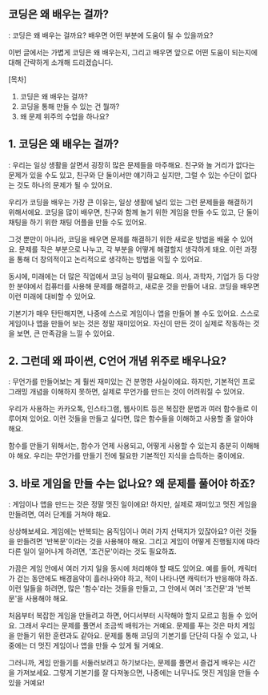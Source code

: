 ## 코딩은 왜 배우는 걸까?
: 코딩은 왜 배우는 걸까요? 배우면 어떤 부분에 도움이 될 수 있을까요?

이번 글에서는 가볍게 코딩은 왜 배우는지, 그리고 배우면 앞으로 어떤 도움이 되는지에 대해 간략하게 소개해 드리겠습니다.

[목차]
1. 코딩은 왜 배우는 걸까?
2. 코딩을 통해 만들 수 있는 건 뭘까?
3. 왜 문제 위주의 수업을 하나요?

## 1. 코딩은 왜 배우는 걸까?
: 우리는 일상 생활을 살면서 굉장히 많은 문제들을 마주해요. 친구와 놀 거리가 없다는 문제가 있을 수도 있고, 친구와 단 둘이서만 얘기하고 싶지만, 그럴 수 있는 수단이 없다는 것도 하나의 문제가 될 수 있어요.

우리가 코딩을 배우는 가장 큰 이유는, 일상 생활에 널리 있는 그런 문제들을 해결하기 위해서에요. 코딩을 많이 배우면, 친구와 함께 놀기 위한 게임을 만들 수도 있고, 단 둘이 채팅을 하기 위한 채팅 어플을 만들 수도 있어요.

그것 뿐만이 아니라, 코딩을 배우면 문제를 해결하기 위한 새로운 방법을 배울 수 있어요. 문제를 작은 부분으로 나누고, 각 부분을 어떻게 해결할지 생각하게 돼요. 이런 과정을 통해 더 창의적이고 논리적으로 생각하는 방법을 익힐 수 있어요.

동시에, 미래에는 더 많은 직업에서 코딩 능력이 필요해요. 의사, 과학자, 기업가 등 다양한 분야에서 컴퓨터를 사용해 문제를 해결하고, 새로운 것을 만들어 내요. 코딩을 배우면 이런 미래에 대비할 수 있어요.

기본기가 매우 탄탄해지면, 나중에 스스로 게임이나 앱을 만들어 볼 수도 있어요. 스스로 게임이나 앱을 만들어 보는 것은 정말 재미있어요. 자신이 만든 것이 실제로 작동하는 것을 보면, 큰 만족감을 느낄 수 있어요.

## 2. 그런데 왜 파이썬, C언어 개념 위주로 배우나요?
: 무언가를 만들어보는 게 훨씬 재미있는 건 분명한 사실이에요. 하지만, 기본적인 프로그래밍 개념을 이해하지 못하면, 실제로 무언가를 만드는 것이 어려워질 수 있어요.

우리가 사용하는 카카오톡, 인스타그램, 웹사이트 등은 복잡한 문법과 여러 함수들로 이루어져 있어요. 이런 것들을 만들고 싶다면, 많은 함수들을 이해하고 사용할 줄 알아야 해요.

함수를 만들기 위해서는, 함수가 언제 사용되고, 어떻게 사용할 수 있는지 충분히 이해해야 해요. 우리는 무언가를 만들기 전에 필요한 기본적인 지식을 습득하는 중이에요.


## 3. 바로 게임을 만들 수는 없나요? 왜 문제를 풀어야 하죠?
: 게임이나 앱을 만드는 것은 정말 멋진 일이에요! 하지만, 실제로 재미있고 멋진 게임을 만들려면, 여러 단계를 거쳐야 해요.

상상해보세요. 게임에는 반복되는 움직임이나 여러 가지 선택지가 있잖아요? 이런 것들을 만들려면 '반복문'이라는 것을 사용해야 해요. 그리고 게임이 어떻게 진행될지에 따라 다른 일이 일어나게 하려면, '조건문'이라는 것도 필요하죠.

가끔은 게임 안에서 여러 가지 일을 동시에 처리해야 할 때도 있어요. 예를 들어, 캐릭터가 걷는 동안에도 배경음악이 흘러나와야 하고, 적이 나타나면 캐릭터가 반응해야 하죠. 이런 일들을 하려면, 많은 '함수'라는 것들을 만들고, 그 안에서 여러 '조건문'과 '반복문'을 사용해야 해요.

처음부터 복잡한 게임을 만들려고 하면, 어디서부터 시작해야 할지 모르고 힘들 수 있어요. 그래서 우리는 문제를 풀면서 조금씩 배워가는 거예요. 문제를 푸는 것은 마치 게임을 만들기 위한 훈련과도 같아요. 문제를 통해 코딩의 기본기를 단단히 다질 수 있고, 나중에는 더 멋진 게임이나 앱을 만들 수 있게 될 거예요.

그러니까, 게임 만들기를 서둘러보려고 하기보다는, 문제를 풀면서 즐겁게 배우는 시간을 가져보세요. 그렇게 기본기를 잘 다져놓으면, 나중에는 너무나도 멋진 게임을 만들 수 있을 거예요!